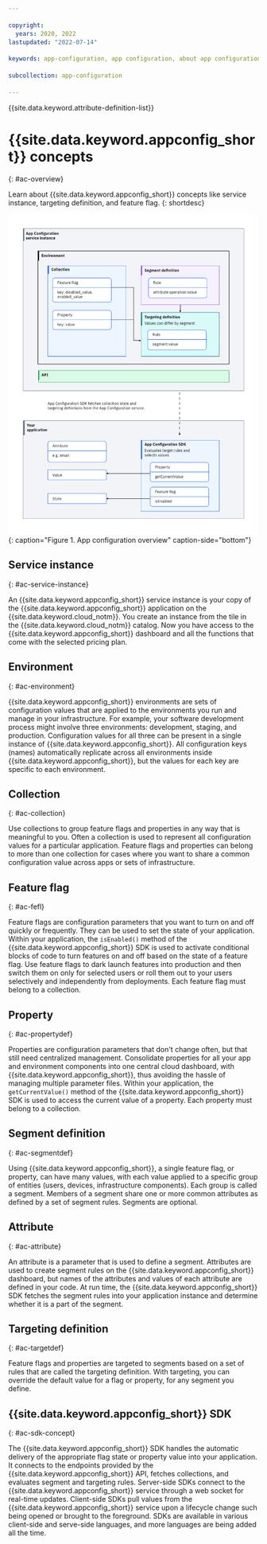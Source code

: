 ```yaml
---

copyright:
  years: 2020, 2022
lastupdated: "2022-07-14"

keywords: app-configuration, app configuration, about app configuration

subcollection: app-configuration

---
```


{{site.data.keyword.attribute-definition-list}}

# {{site.data.keyword.appconfig_short}} concepts
{: #ac-overview}

Learn about {{site.data.keyword.appconfig_short}} concepts like service instance, targeting definition, and feature flag.
{: shortdesc}

![Overview](images/ac-overview.png "Overview diagram"){: caption="Figure 1. App configuration overview" caption-side="bottom"}

## Service instance 
{: #ac-service-instance}

An {{site.data.keyword.appconfig_short}} service instance is your copy of the {{site.data.keyword.appconfig_short}} application on the {{site.data.keyword.cloud_notm}}. You create an instance from the tile in the {{site.data.keyword.cloud_notm}} catalog. Now you have access to the {{site.data.keyword.appconfig_short}} dashboard and all the functions that come with the selected pricing plan.

## Environment
{: #ac-environment}

{{site.data.keyword.appconfig_short}} environments are sets of configuration values that are applied to the environments you run and manage in your infrastructure. For example, your software development process might involve three environments: development, staging, and production. Configuration values for all three can be present in a single instance of {{site.data.keyword.appconfig_short}}. All configuration keys (names) automatically replicate across all environments inside {{site.data.keyword.appconfig_short}}, but the values for each key are specific to each environment.

## Collection 
{: #ac-collection}

Use collections to group feature flags and properties in any way that is meaningful to you. Often a collection is used to represent all configuration values for a particular application. Feature flags and properties can belong to more than one collection for cases where you want to share a common configuration value across apps or sets of infrastructure.

## Feature flag
{: #ac-fefl}

Feature flags are configuration parameters that you want to turn on and off quickly or frequently. They can be used to set the state of your application. Within your application, the `isEnabled()` method of the {{site.data.keyword.appconfig_short}} SDK is used to activate conditional blocks of code to turn features on and off based on the state of a feature flag. Use feature flags to dark launch features into production and then switch them on only for selected users or roll them out to your users selectively and independently from deployments. Each feature flag must belong to a collection.

## Property
{: #ac-propertydef}

Properties are configuration parameters that don't change often, but that still need centralized management. Consolidate properties for all your app and environment components into one central cloud dashboard, with {{site.data.keyword.appconfig_short}}, thus avoiding the hassle of managing multiple parameter files. Within your application, the `getCurrentValue()` method of the {{site.data.keyword.appconfig_short}} SDK is used to access the current value of a property. Each property must belong to a collection.

## Segment definition
{: #ac-segmentdef}

Using {{site.data.keyword.appconfig_short}}, a single feature flag, or property, can have many values, with each value applied to a specific group of entities (users, devices, infrastructure components). Each group is called a segment. Members of a segment share one or more common attributes as defined by a set of segment rules. Segments are optional.

## Attribute
{: #ac-attribute}

An attribute is a parameter that is used to define a segment. Attributes are used to create segment rules on the {{site.data.keyword.appconfig_short}} dashboard, but names of the attributes and values of each attribute are defined in your code. At run time, the {{site.data.keyword.appconfig_short}} SDK fetches the segment rules into your application instance and determine whether it is a part of the segment.

## Targeting definition  
{: #ac-targetdef}

Feature flags and properties are targeted to segments based on a set of rules that are called the targeting definition. With targeting, you can override the default value for a flag or property, for any segment you define. 

## {{site.data.keyword.appconfig_short}} SDK 
{: #ac-sdk-concept}

The {{site.data.keyword.appconfig_short}} SDK handles the automatic delivery of the appropriate flag state or property value into your application. It connects to the endpoints provided by the {{site.data.keyword.appconfig_short}} API, fetches collections, and evaluates segment and targeting rules. Server-side SDKs connect to the {{site.data.keyword.appconfig_short}} service through a web socket for real-time updates. Client-side SDKs pull values from the {{site.data.keyword.appconfig_short}} service upon a lifecycle change such being opened or brought to the foreground. SDKs are available in various client-side and serve-side languages, and more languages are being added all the time.
